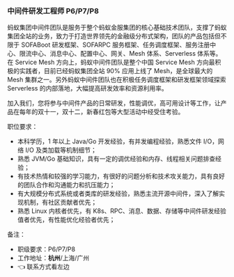 

<!--
**ujjboy/ujjboy** is a ✨ _special_ ✨ repository because its `README.md` (this file) appears on your GitHub profile.

Here are some ideas to get you started:

- 🔭 I’m currently working on ...
- 🌱 I’m currently learning ...
- 👯 I’m looking to collaborate on ...
- 🤔 I’m looking for help with ...
- 💬 Ask me about ...
- 📫 How to reach me: ...
- 😄 Pronouns: ...
- ⚡ Fun fact: ...
-->

### 中间件研发工程师 P6/P7/P8

蚂蚁集团中间件团队是服务于整个蚂蚁金服集团的核心基础技术团队，支撑了蚂蚁集团全站的业务，致力于打造世界领先的金融级分布式架构，团队的产品包括但不限于 SOFABoot 研发框架、SOFARPC 服务框架、任务调度框架、服务注册中心、限流中心、消息中心、配置中心、网关、Mesh 体系、Serverless 体系等。在 Service Mesh 方向上，蚂蚁中间件团队是整个中国 Service Mesh 方向最积极的实践者，目前已经蚂蚁集团全站 90% 应用上线了 Mesh，是全球最大的 Mesh 集群之一。另外蚂蚁中间件团队也在积极任务调度框架和研发框架领域探索 Serverless 的内部落地，大幅提高研发效率和资源利用率。

加入我们，您将参与中间件产品的日常研发，性能调优，高可用设计等工作，让产品在每年的双十一，双十二，新春红包等大型活动中经受住考验。

职位要求：

- 本科学历，1 年以上 Java/Go 开发经验，有并发编程经验，熟悉文件 I/O，网络 I/O 及类加载等机制细节；
- 熟悉 JVM/Go 基础知识，具有一定的调优经验和内存、线程相关问题排查经验；
- 有技术热情和较强的学习能力，有很好的问题分析和技术攻关能力，具有良好的团队合作和沟通能力和抗压能力；
- 有大规模分布式系统或者类库的研发经验，熟悉主流开源中间件，深入了解实现机制，有社区贡献者优先；
- 熟悉 Linux 内核者优先，有 K8s、RPC、消息、数据、存储等中间件研发经验值者优先，有性能优化经验者优先；

备注：
- 职级要求：P6/P7/P8
- 工作地址：**杭州**/上海/广州
- 👈 联系方式看左边
